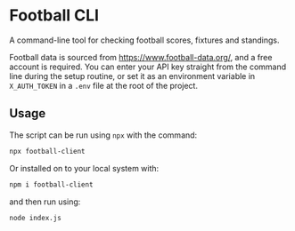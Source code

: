 # Football CLI

A command-line tool for checking football scores, fixtures and standings.

Football data is sourced from https://www.football-data.org/, and a free account is required. You can enter your API key straight from the command line during the setup routine, or set it as an environment variable in `X_AUTH_TOKEN` in a `.env` file at the root of the project.

## Usage

The script can be run using `npx` with the command:

```bash
npx football-client
```

Or installed on to your local system with:

```bash
npm i football-client
```

and then run using:

```bash
node index.js
```
